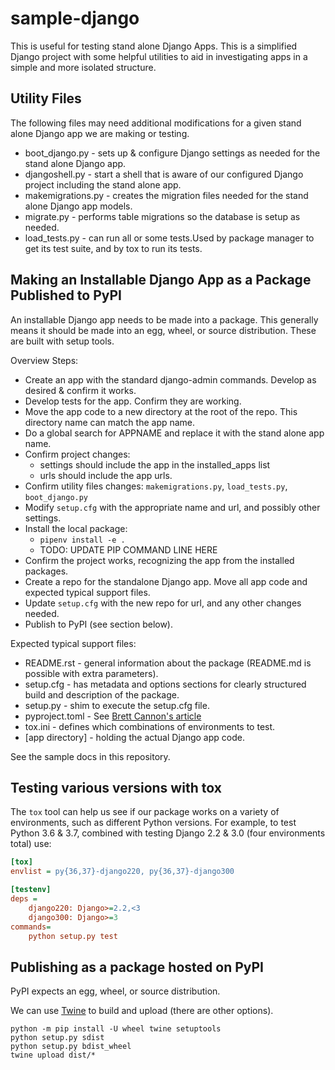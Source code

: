 # sample-django

This is useful for testing stand alone Django Apps.
This is a simplified Django project with some helpful utilities to aid in investigating
apps in a simple and more isolated structure.

## Utility Files

The following files may need additional modifications for a given stand alone Django app we are making or testing.

* boot_django.py - sets up & configure Django settings as needed for the stand alone Django app.
* djangoshell.py - start a shell that is aware of our configured Django project including the stand alone app.
* makemigrations.py - creates the migration files needed for the stand alone Django app models.
* migrate.py - performs table migrations so the database is setup as needed.
* load_tests.py - can run all or some tests.Used by package manager to get its test suite, and by tox to run its tests.

## Making an Installable Django App as a Package Published to PyPI

An installable Django app needs to be made into a package. This generally means it should be made into an egg, wheel, or source distribution. These are built with setup tools.

Overview Steps:

* Create an app with the standard django-admin commands. Develop as desired & confirm it works.
* Develop tests for the app. Confirm they are working.
* Move the app code to a new directory at the root of the repo. This directory name can match the app name.
* Do a global search for APPNAME and replace it with the stand alone app name.
* Confirm project changes:
  * settings should include the app in the installed_apps list
  * urls should include the app urls.
* Confirm utility files changes: `makemigrations.py`, `load_tests.py`, `boot_django.py`
* Modify `setup.cfg` with the appropriate name and url, and possibly other settings.
* Install the local package:
  * `pipenv install -e .`
  * TODO: UPDATE PIP COMMAND LINE HERE
* Confirm the project works, recognizing the app from the installed packages.
* Create a repo for the standalone Django app. Move all app code and expected typical support files.
* Update `setup.cfg` with the new repo for url, and any other changes needed.
* Publish to PyPI (see section below).

Expected typical support files:

* README.rst - general information about the package (README.md is possible with extra parameters).
* setup.cfg - has metadata and options sections for clearly structured build and description of the package.
* setup.py - shim to execute the setup.cfg file.
* pyproject.toml - See [Brett Cannon's article](https://snarky.ca/what-the-heck-is-pyproject-toml/)
* tox.ini - defines which combinations of environments to test.
* [app directory] - holding the actual Django app code.

See the sample docs in this repository.

## Testing various versions with tox

The `tox` tool can help us see if our package works on a variety of environments, such as different Python versions.
For example, to test Python 3.6 & 3.7, combined with testing Django 2.2 & 3.0 (four environments total) use:

```tox.ini
[tox]
envlist = py{36,37}-django220, py{36,37}-django300

[testenv]
deps =
    django220: Django>=2.2,<3
    django300: Django>=3
commands=
    python setup.py test
```

## Publishing as a package hosted on PyPI

PyPI expects an egg, wheel, or source distribution.

We can use [Twine](https://twine.readthedocs.io/en/latest/) to build and upload (there are other options).

```Shell
python -m pip install -U wheel twine setuptools
python setup.py sdist
python setup.py bdist_wheel
twine upload dist/*
```
